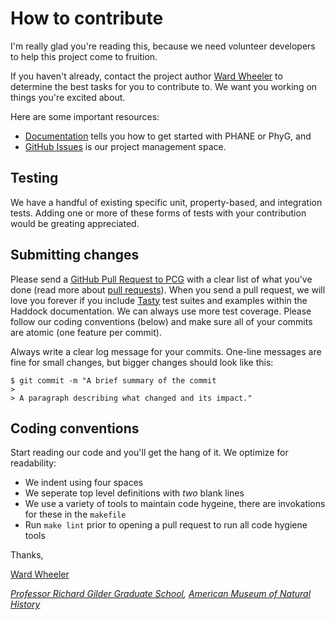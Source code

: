 # How to contribute

I'm really glad you're reading this, because we need volunteer developers to help this project come to fruition.

If you haven't already, contact the project author [Ward Wheeler][wheeler] to determine the best tasks for you to contribute to.
We want you working on things you're excited about.

Here are some important resources:

  * [Documentation](https://github.com/amnh/PhyGraph/tree/master/doc) tells you how to get started with PHANE or PhyG, and
  * [GitHub Issues](https://github.com/amnh/PhyGraph/issues) is our project management space.

## Testing

We have a handful of existing specific unit, property-based, and integration tests.
Adding one or more of these forms of tests with your contribution would be greating appreciated.

## Submitting changes

Please send a [GitHub Pull Request to PCG](https://github.com/amnh/PhyGraph/pull/new/master) with a clear list of what you've done (read more about [pull requests](http://help.github.com/pull-requests/)).
When you send a pull request, we will love you forever if you include [Tasty][tasty] test suites and examples within the Haddock documentation.
We can always use more test coverage.
Please follow our coding conventions (below) and make sure all of your commits are atomic (one feature per commit).

Always write a clear log message for your commits.
One-line messages are fine for small changes, but bigger changes should look like this:

    $ git commit -m "A brief summary of the commit
    > 
    > A paragraph describing what changed and its impact."

## Coding conventions

Start reading our code and you'll get the hang of it.
We optimize for readability:

  * We indent using four spaces
  * We seperate top level definitions with *two* blank lines
  * We use a variety of tools to maintain code hygeine, there are invokations for these in the `makefile`
  * Run `make lint` prior to opening a pull request to run all code hygiene tools

Thanks,

[Ward Wheeler][wheeler]

*[Professor Richard Gilder Graduate School][rggs], [American Museum of Natural History][amnh]*

[amnh]:    https://www.amnh.org/research
[rggs]:    https://www.amnh.org/research/richard-gilder-graduate-school
[tasty]:   https://hackage.haskell.org/package/tasty
[wheeler]: https://www.amnh.org/research/staff-directory/ward-wheeler
